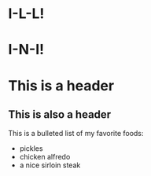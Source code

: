 # I-L-L!

# I-N-I!

<H1> This is a header </H1>
<H2> This is also a header </H2>

<p>This is a bulleted list of my favorite foods: </p>
<ul> 
  <li>pickles</li>
  <li>chicken alfredo</li>
  <li>a nice sirloin steak</li>
</ul>





